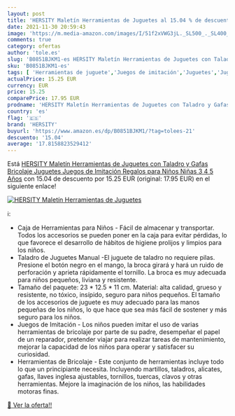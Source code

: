 ```yaml
---
layout: post
title: 'HERSITY Maletín Herramientas de Juguetes al 15.04 % de descuento'
date: 2021-11-30 20:59:43
image: 'https://m.media-amazon.com/images/I/51f2xVWG3jL._SL500_._SL400_.jpg'
comments: true
category: ofertas
author: 'tole.es'
slug: 'B0851BJKM1-es HERSITY Maletín Herramientas de Juguetes con Taladro y...'
sku: 'B0851BJKM1-es'
tags: [ 'Herramientas de juguete','Juegos de imitación','Juguetes','Juguetes y juegos','hersity','juguetes', ]
actualPrice: 15.25 EUR
currency: EUR
price: 15.25
comparePrice: 17.95 EUR
prodname: 'HERSITY Maletín Herramientas de Juguetes con Taladro y Gafas Bricolaje Juguetes Juegos de Imitación Regalos para Niños Niñas 3 4 5 Años'
country: 'es'
flag: '🇪🇸'
brand: 'HERSITY'
buyurl: 'https://www.amazon.es/dp/B0851BJKM1/?tag=tolees-21'
descuento: '15.04'
average: '17.8158823529412'
---
```


Está [HERSITY Maletín Herramientas de Juguetes con Taladro y Gafas Bricolaje Juguetes Juegos de Imitación Regalos para Niños Niñas 3 4 5 Años](https://www.amazon.es/dp/B0851BJKM1/?tag=tolees-21) con 15.04 de descuento por 15.25 EUR (original: 17.95 EUR) en el siguiente enlace!

[![HERSITY Maletín Herramientas de Juguetes](https://m.media-amazon.com/images/I/51f2xVWG3jL._SL500_._SL400_.jpg)](https://www.amazon.es/dp/B0851BJKM1/?tag=tolees-21)

ℹ️:

- Caja de Herramientas para Niños - Fácil de almacenar y transportar. Todos los accesorios se pueden poner en la caja para evitar pérdidas, lo que favorece el desarrollo de hábitos de higiene prolijos y limpios para los niños.
- Taladro de Juguetes Manual -El juguete de taladro no requiere pilas. Presione el botón negro en el mango, la broca girará y hará un ruido de perforación y aprieta rápidamente el tornillo. La broca es muy adecuada para niños pequeños, liviana y resistente.
- Tamaño del paquete: 23 * 12.5 * 11 cm. Material: alta calidad, grueso y resistente, no tóxico, insípido, seguro para niños pequeños. El tamaño de los accesorios de juguete es muy adecuado para las manos pequeñas de los niños, lo que hace que sea más fácil de sostener y más seguro para los niños.
- Juegos de Imitación - Los niños pueden imitar el uso de varias herramientas de bricolaje por parte de su padre, desempeñar el papel de un reparador, pretender viajar para realizar tareas de mantenimiento, mejorar la capacidad de los niños para operar y satisfacer su curiosidad.
- Herramientas de Bricolaje - Este conjunto de herramientas incluye todo lo que un principiante necesita. Incluyendo martillos, taladros, alicates, gafas, llaves inglesa ajustables, tornillos, tuercas, clavos y otras herramientas. Mejore la imaginación de los niños, las habilidades motoras finas.

[🛒 Ver la oferta!!](https://www.amazon.es/dp/B0851BJKM1/?tag=tolees-21)
